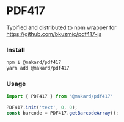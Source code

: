 # PDF417

Typified and distributed to npm wrapper for https://github.com/bkuzmic/pdf417-js

### Install

```bash
npm i @makard/pdf417
yarn add @makard/pdf417
```

### Usage

```ts
import { PDF417 } from '@makard/pdf417'

PDF417.init('text', 0, 0);
const barcode = PDF417.getBarcodeArray();
```
